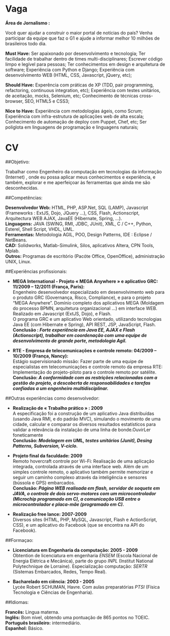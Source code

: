 Vaga
====

  **Área de Jornalismo :**
      
  Você quer ajudar a construir o maior portal de notícias do país? Venha participar da equipe que faz o G1 e ajude a informar melhor 10 milhões de brasileiros todo dia.
            
  **Must Have:** Ser apaixonado por desenvolvimento e tecnologia; Ter facilidade de trabalhar dentro de times multi-disciplinares; Escrever código limpo e legível para pessoas; Ter conhecimentos em design e arquitetura de software; Experiência com Python e Django; Experiência com desenvolvimento WEB (HTML, CSS, Javascript, jQuery, etc);
        
  **Should Have:** Experência com práticas de XP (TDD, pair programming, refactoring, continuous integration, etc); Experiência com testes unitários, de aceitação, mocks, Selenium, etc; Conhecimento de técnicas cross-browser, SEO, HTML5 e CSS3;
            
  **Nice to Have:** Experiência com metodologias ágeis, como Scrum; Experiência com infra-estrutura de aplicações web de alta escala; Conhecimento de automação de deploy com Puppet, Chef, etc; Ser poliglota em linguagens de programação e linguagens naturais;



CV
==


##Objetivo:
      
Trabalhar como Engenheiro da computação em tecnologias da informação (Internet) , onde eu possa aplicar meus conhecimentos e experiência, e também,  explorar e me aperfeiçoar às ferramentas que ainda me são desconhecidas. 




##Competências:
      
**Desenvolvedor Web:**  HTML, PHP, ASP.Net, SQL (LAMP), Javascript (Frameworks : ExtJS, Dojo, JQuery ...), CSS, Flash, Actionscript, Arquitectura WEB AJAX, JavaEE (Hibernate, Spring, ...).<br />
**Linguagens:**  	      JAVA (SWING, RMI, JDBC, JUnit), XML, C / C++, Python, Esterel, Shell Script, VHDL, UML.<br />
**Ferramentas:**	    	Metodologia AGIL, POO, Design Patterns, IDE : Eclipse / NetBeans.<br />
**CAD:**			          Solidworks, Matlab-Simulink, Silos, aplicativos Altera, CPN Tools, Mplab.<br />
**Outros:**	          	Programas de escritório (Pacóte Office, OpenOffice), administração UNIX, Linux.




##Experiências profissionais:
      
* __MEGA International - Projeto « MEGA Anywhere » e aplicativo GRC: 11/2009 – 12/2011 (França, Paris):__<br />
  Engenheiro desenvolvedor especializado em desenvolvimento web para o produto GRC (Governança, Risco, Compliance), e para o projeto “MEGA Anywhere”. Domínio completo dos aplicativos MEGA (Moldagem do processo BPMN, arquitetura organizacional ...) em interface WEB. Realizado em Javascript (ExtJS, Dojo), e Flash.<br />
  O programa GRC e um aplicativo Web orientado, utilizando tecnologias Java EE (com Hibernate e Spring), API REST, JSP, JavaScript, Flash.<br />
__Conclusão : *Forte experiência em Java EE,  AJAX e Flash (Actionscript), trabalhar em coordenação com uma equipe de desenvolvimento de grande porte, metodologia Agil.*__


* __RTE - Empresa de telecomunicações e controle remoto: 04/2009 – 10/2009 (França, Nancy):__<br />
   Estágio supervisionado missão: Fazer parte de uma equipe de especialistas em telecomunicações e controle remoto da empresa RTE: Implementação do projeto-piloto para o controle remoto por satélite.<br />
__Conclusão: *A conformidade com as restrições relacionadas com a gestão do projeto, a descoberta de responsabilidades e tarefas confiadas a um engenheiro multidisciplinar.*__




##Outras experiências como desenvolvedor:

* __Realização de « Trabalho prático » : 2009__<br />
  A especificação foi a construção de um aplicativo Java distribuídas (usando Java RMI, e do padrão MVC), simulando o movimento de uma cidade, calcular e comparar os diversos resultados estatísticos para validar a relevância da instalação de  uma linha de bonde.OuvirLer foneticamente<br />
__Conclusão: *Modelagem em UML, testes unitários (Junit), Desing Patterns, Subversion, V-ciclo.*__

* __Projeto final da faculdade: 2009__<br />
  Remoto hovercraft controle por Wi-Fi: Realisação de uma aplicação integrada, controlada através de uma interface web. Além de um simples controle remoto, o aplicativo também permite memorizar e seguir um caminho complexo através da inteligência e sensores (bússola e GPS) embarcados.<br />
__Conclusão: *Página WEB realisada em flash,  servidor de soquete em JAVA, o controle de dois servo-motores com um microcontrolador (Microchip programado em C), a comunicação USB entre o microcontrolador e placa-mãe (programado em C).*__

* __Realização free lance: 2007-2009__<br />
  Diversos sites (HTML, PHP, MySQL, Javascript, Flash e ActionScript, CSS), e um aplicativo do Facebook (que se encontra na API do Facebook).




##Formaçao:

* __Licenciatura em Engenharia da computação: 2005 - 2009__<br />
  Obtention de licenciatura em engenharia _ENSEM_ (Escola Nacional de Energia Elétrica e Mecânica), parte do grupo _INPL_ (Institut National Polytechnique de Lorraine). Especialização computação: _SERTR_ (Sistemas Embarcados, Redes, Tempo Real).

* __Bacharelado em ciência: 2003 - 2005__<br />
  Lycée Robert SCHUMAN, Havre. Com aulas preparatórias _PTSI_ (Física Tecnologia e Ciências de Engenharia). 





##Idiomas:
      
**Francês:**  			Lingua materna.<br />
**Inglês:**					Bom nível, obtendo uma pontuação de 865 pontos no TOEIC.<br />
**Português brasileiro:**	intermediário.<br />
**Espanhol:**       Básico.<br />


